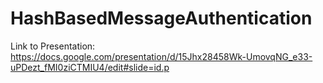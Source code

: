 # HashBasedMessageAuthentication



Link to Presentation: https://docs.google.com/presentation/d/15Jhx28458Wk-UmovqNG_e33-uPDezt_fMI0ziCTMIU4/edit#slide=id.p
